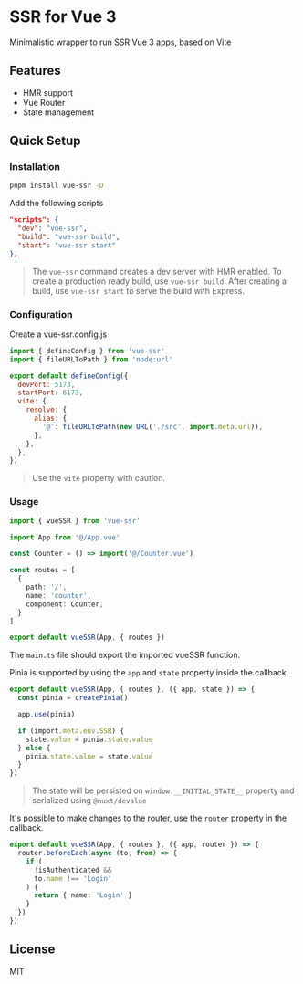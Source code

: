 # SSR for Vue 3

Minimalistic wrapper to run SSR Vue 3 apps, based on Vite

## Features
* HMR support
* Vue Router
* State management

## Quick Setup

### Installation

```sh
pnpm install vue-ssr -D
```

Add the following scripts

```json
"scripts": {
  "dev": "vue-ssr",
  "build": "vue-ssr build",
  "start": "vue-ssr start"
},
```

> The `vue-ssr` command creates a dev server with HMR enabled.
To create a production ready build, use `vue-ssr build`. After creating a build, use `vue-ssr start` to serve the build with Express.

### Configuration

Create a vue-ssr.config.js

```js
import { defineConfig } from 'vue-ssr'
import { fileURLToPath } from 'node:url'

export default defineConfig({
  devPort: 5173,
  startPort: 6173,
  vite: {
    resolve: {
      alias: {
        '@': fileURLToPath(new URL('./src', import.meta.url)),
      },
    },
  },
})
```

> Use the `vite` property with caution.

### Usage

```ts
import { vueSSR } from 'vue-ssr'

import App from '@/App.vue'

const Counter = () => import('@/Counter.vue')

const routes = [
  {
    path: '/',
    name: 'counter',
    component: Counter,
  }
]

export default vueSSR(App, { routes })
```

The `main.ts` file should export the imported vueSSR function.

Pinia is supported by using the `app` and `state` property inside the callback.

```typescript
export default vueSSR(App, { routes }, ({ app, state }) => {
  const pinia = createPinia()

  app.use(pinia)

  if (import.meta.env.SSR) {
    state.value = pinia.state.value
  } else {
    pinia.state.value = state.value
  }
})
```

> The state will be persisted on `window.__INITIAL_STATE__` property and serialized using `@nuxt/devalue`

It's possible to make changes to the router, use the `router` property in the callback.

```typescript
export default vueSSR(App, { routes }, ({ app, router }) => {
  router.beforeEach(async (to, from) => {
    if (
      !isAuthenticated &&
      to.name !== 'Login'
    ) {
      return { name: 'Login' }
    }
  })
})
```

## License

MIT
